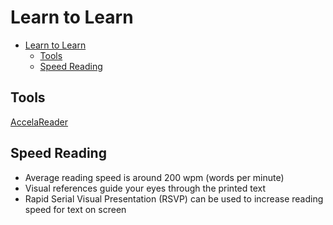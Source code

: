 # Learn to Learn

- [Learn to Learn](#learn-to-learn)
  - [Tools](#tools)
  - [Speed Reading](#speed-reading)

## Tools

[AccelaReader](https://accelareader.com/)

## Speed Reading

- Average reading speed is around 200 wpm (words per minute)
- Visual references guide your eyes through the printed text
- Rapid Serial Visual Presentation (RSVP) can be used to increase reading speed for text on screen